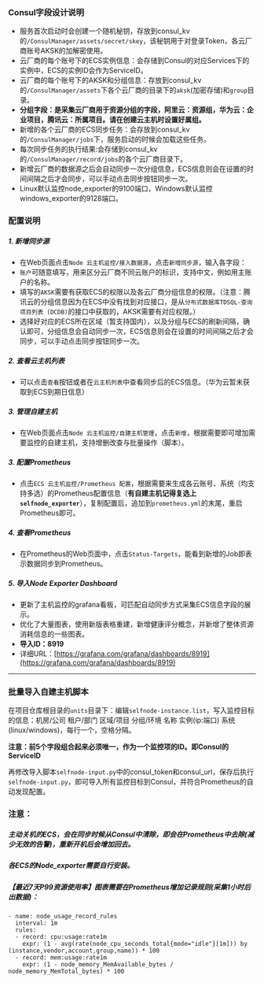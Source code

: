 ### Consul字段设计说明
- 服务首次启动时会创建一个随机秘钥，存放到consul_kv的`/ConsulManager/assets/secret/skey`，该秘钥用于对登录Token，各云厂商账号AKSK的加解密使用。
- 云厂商的每个账号下的ECS实例信息：会存储到Consul的对应Services下的实例中，ECS的实例ID会作为ServiceID。
- 云厂商的每个账号下的AKSK和分组信息：存放到consul_kv的`/ConsulManager/assets`下各个云厂商的目录下的`aksk`(加密存储)和`group`目录。
- **分组字段：是采集云厂商用于资源分组的字段，阿里云：资源组，华为云：企业项目，腾讯云：所属项目。请在创建云主机时设置好属组。**
- 新增的各个云厂商的ECS同步任务：会存放到consul_kv的`/ConsulManager/jobs`下，服务启动的时候会加载这些任务。
- 每次同步任务的执行结果:会存储到consul_kv的`/ConsulManager/record/jobs`的各个云厂商目录下。
- 新增云厂商的数据源之后会自动同步一次分组信息，ECS信息则会在设置的时间间隔之后才会同步，可以手动点击同步按钮同步一次。
- Linux默认监控node_exporter的9100端口，Windows默认监控windows_exporter的9128端口。

### 配置说明
##### 1. 新增同步源 
- 在Web页面点击`Node 云主机监控/接入数据源`，点击`新增同步源`，输入各字段：
- `账户`可随意填写，用来区分云厂商不同云账户的标识，支持中文，例如用主账户的名称。
- 填写的`AKSK`需要有获取ECS的权限以及各云厂商分组信息的权限。（注意：腾讯云的分组信息因为在ECS中没有找到对应接口，是从`分布式数据库TDSQL-查询项目列表 (DCDB)`的接口中获取的，AKSK需要有对应权限。）
- 选择好对应的ECS所在区域（暂支持国内），以及分组与ECS的刷新间隔，确认即可，分组信息会自动同步一次，ECS信息则会在设置的时间间隔之后才会同步，可以手动点击同步按钮同步一次。
##### 2. 查看云主机列表
- 可以点击`查看`按钮或者在`云主机列表`中查看同步后的ECS信息。（华为云暂未获取到ECS到期日信息）
##### 3. 管理自建主机
- 在Web页面点击`Node 云主机监控/自建主机管理`，点击`新增`，根据需要即可增加需要监控的自建主机，支持增删改查与批量操作（脚本）。
##### 3. 配置Prometheus
- 点击`ECS 云主机监控/Prometheus 配置`，根据需要来生成各云账号、系统（均支持多选）的Prometheus配置信息（**有自建主机记得复选上`selfnode_exporter`**），复制配置后，追加到`prometheus.yml`的末尾，重启Prometheus即可。
##### 4. 查看Prometheus
- 在Prometheus的Web页面中，点击`Status-Targets`，能看到新增的Job即表示数据同步到Prometheus。
##### 5. 导入Node Exporter Dashboard
- 更新了主机监控的grafana看板，可匹配自动同步方式采集ECS信息字段的展示。
- 优化了大量图表，使用新版表格重建，新增健康评分概念，并新增了整体资源消耗信息的一些图表。
- **导入ID：8919**
- 详细URL：[https://grafana.com/grafana/dashboards/8919](https://grafana.com/grafana/dashboards/8919)

---

### 批量导入自建主机脚本

在项目仓库根目录的`units`目录下：编辑`selfnode-instance.list`，写入监控目标的信息：机房/公司 租户/部门 区域/项目 分组/环境 名称 实例(ip:端口) 系统(linux/windows)，每行一个，空格分隔。

**注意：前5个字段组合起来必须唯一，作为一个监控项的ID。即Consul的ServiceID**

再修改导入脚本`selfnode-input.py`中的consul_token和consul_url，保存后执行`selfnode-input.py`，即可导入所有监控目标到Consul，并符合Prometheus的自动发现配置。

### 注意：

##### 主动关机的ECS，会在同步时候从Consul中清除，即会在Prometheus中去除(减少无效的告警)，重新开机后会增加回去。
##### 各ECS的Node_exporter需要自行安装。
##### 【最近7天P99资源使用率】图表需要在Prometheus增加记录规则(采集1小时后出数据)：
```
- name: node_usage_record_rules
  interval: 1m
  rules:
  - record: cpu:usage:rate1m
    expr: (1 - avg(rate(node_cpu_seconds_total{mode="idle"}[1m])) by (instance,vendor,account,group,name)) * 100
  - record: mem:usage:rate1m
    expr: (1 - node_memory_MemAvailable_bytes / node_memory_MemTotal_bytes) * 100
```

